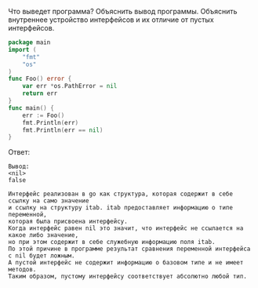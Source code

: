Что выведет программа? Объяснить вывод программы. Объяснить внутреннее устройство интерфейсов и их отличие от пустых интерфейсов.

```go
package main
import (
	"fmt"
	"os"
)
func Foo() error {
	var err *os.PathError = nil
	return err
}
func main() {
	err := Foo()
	fmt.Println(err)
	fmt.Println(err == nil)
}
```

Ответ:
```
Вывод:
<nil>
false

Интерфейс реализован в go как структура, которая содержит в себе ссылку на само значение 
и ссылку на структуру itab. itab предоставляет информацию о типе переменной, 
которая была присвоена интерфейсу.
Когда интерфейс равен nil это значит, что интерфейс не ссылается на какое либо значение, 
но при этом содержит в себе служебную информацию поля itab. 
По этой причине в программе результат сравнения переменной интерфейса с nil будет ложным.
А пустой интерфейс не содержит информацию о базовом типе и не имеет методов.
Таким образом, пустому интерфейсу соответствует абсолютно любой тип.
```